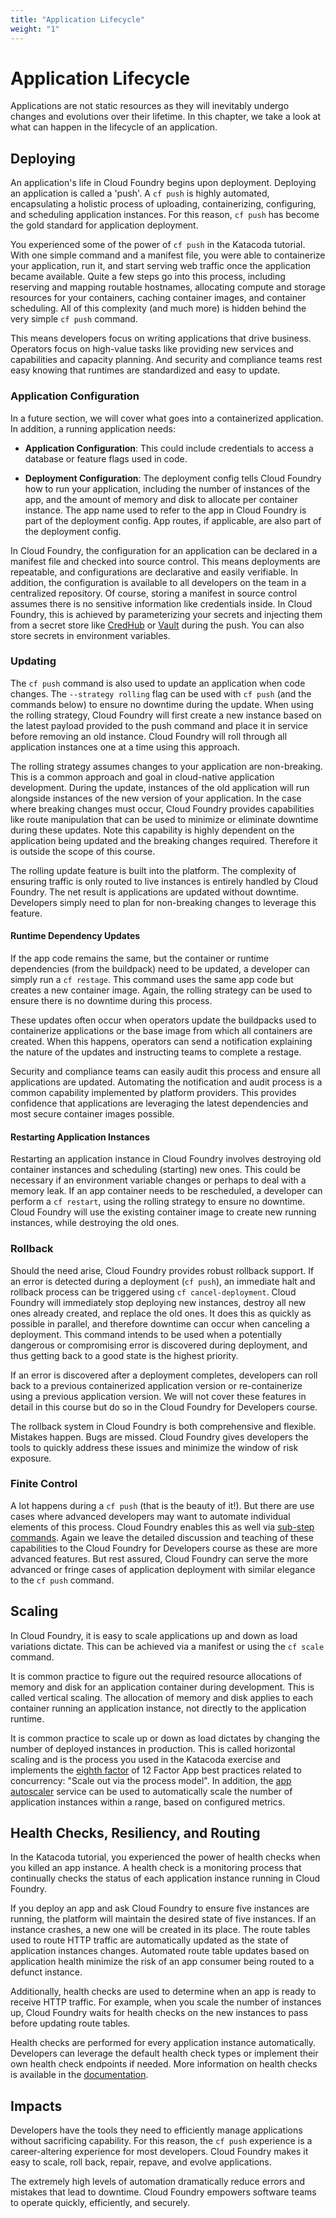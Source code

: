 ```yaml
---
title: "Application Lifecycle"
weight: "1"
---
```


# Application Lifecycle

Applications are not static resources as they will inevitably undergo changes and evolutions over their lifetime. In this chapter, we take a look at what can happen in the lifecycle of an application.

## Deploying 

An application's life in Cloud Foundry begins upon deployment. Deploying an application is called a 'push'. A `cf push` is highly automated, encapsulating a holistic process of uploading, containerizing, configuring, and scheduling application instances. For this reason, `cf push` has become the gold standard for application deployment. 

You experienced some of the power of `cf push` in the Katacoda tutorial. With one simple command and a manifest file, you were able to containerize your application, run it, and start serving web traffic once the application became available. Quite a few steps go into this process, including reserving and mapping routable hostnames, allocating compute and storage resources for your containers, caching container images, and container scheduling. All of this complexity (and much more) is hidden behind the very simple `cf push` command.

This means developers focus on writing applications that drive business. Operators focus on high-value tasks like providing new services and capabilities and capacity planning. And security and compliance teams rest easy knowing that runtimes are standardized and easy to update.

### Application Configuration

In a future section, we will cover what goes into a containerized application. In addition, a running application needs:

- **Application Configuration**: This could include credentials to access a database or feature flags used in code.  

- **Deployment Configuration**: The deployment config tells Cloud Foundry how to run your application, including the number of instances of the app, and the amount of memory and disk to allocate per container instance. The app name used to refer to the app in Cloud Foundry is part of the deployment config. App routes, if applicable, are also part of the deployment config. 

In Cloud Foundry, the configuration for an application can be declared in a manifest file and checked into source control. This means deployments are repeatable, and configurations are declarative and easily verifiable. In addition, the configuration is available to all developers on the team in a centralized repository. Of course, storing a manifest in source control assumes there is no sensitive information like credentials inside. In Cloud Foundry, this is achieved by parameterizing your secrets and injecting them from a secret store like [CredHub](https://github.com/cloudfoundry-incubator/credhub) or [Vault](https://www.vaultproject.io/) during the push. You can also store secrets in environment variables. 

### Updating

The `cf push` command is also used to update an application when code changes. The `--strategy rolling` flag can be used with `cf push` (and the commands below) to ensure no downtime during the update. When using the rolling strategy, Cloud Foundry will first create a new instance based on the latest payload provided to the push command and place it in service before removing an old instance. Cloud Foundry will roll through all application instances one at a time using this approach. 

The rolling strategy assumes changes to your application are non-breaking. This is a common approach and goal in cloud-native application development. During the update, instances of the old application will run alongside instances of the new version of your application. In the case where breaking changes must occur, Cloud Foundry provides capabilities like route manipulation that can be used to minimize or eliminate downtime during these updates. Note this capability is highly dependent on the application being updated and the breaking changes required. Therefore it is outside the scope of this course.

The rolling update feature is built into the platform. The complexity of ensuring traffic is only routed to live instances is entirely handled by Cloud Foundry. The net result is applications are updated without downtime. Developers simply need to plan for non-breaking changes to leverage this feature.

#### Runtime Dependency Updates
 
If the app code remains the same, but the container or runtime dependencies (from the buildpack) need to be updated, a developer can simply run a `cf restage`. This command uses the same app code but creates a new container image. Again, the rolling strategy can be used to ensure there is no downtime during this process. 

These updates often occur when operators update the buildpacks used to containerize applications or the base image from which all containers are created. When this happens, operators can send a notification explaining the nature of the updates and instructing teams to complete a restage. 

Security and compliance teams can easily audit this process and ensure all applications are updated. Automating the notification and audit process is a common capability implemented by platform providers. This provides confidence that applications are leveraging the latest dependencies and most secure container images possible.

#### Restarting Application Instances

Restarting an application instance in Cloud Foundry involves destroying old container instances and scheduling (starting) new ones. This could be necessary if an environment variable changes or perhaps to deal with a memory leak. If an app container needs to be rescheduled, a developer can perform a `cf restart`, using the rolling strategy to ensure no downtime. Cloud Foundry will use the existing container image to create new running instances, while destroying the old ones.

### Rollback

Should the need arise, Cloud Foundry provides robust rollback support. If an error is detected during a deployment (`cf push`), an immediate halt and rollback process can be triggered using `cf cancel-deployment`. Cloud Foundry will immediately stop deploying new instances, destroy all new ones already created, and replace the old ones. It does this as quickly as possible in parallel, and therefore downtime can occur when canceling a deployment. This command intends to be used when a potentially dangerous or compromising error is discovered during deployment, and thus getting back to a good state is the highest priority. 

If an error is discovered after a deployment completes, developers can roll back to a previous containerized application version or re-containerize using a previous application version. We will not cover these features in detail in this course but do so in the Cloud Foundry for Developers course.

The rollback system in Cloud Foundry is both comprehensive and flexible. Mistakes happen. Bugs are missed. Cloud Foundry gives developers the tools to quickly address these issues and minimize the window of risk exposure. 

### Finite Control

A lot happens during a `cf push` (that is the beauty of it!). But there are use cases where advanced developers may want to automate individual elements of this process. Cloud Foundry enables this as well via [sub-step commands](https://docs.cloudfoundry.org/devguide/push-sub-commands.html). Again we leave the detailed discussion and teaching of these capabilities to the Cloud Foundry for Developers course as these are more advanced features. But rest assured, Cloud Foundry can serve the more advanced or fringe cases of application deployment with similar elegance to the `cf push` command.

## Scaling

In Cloud Foundry, it is easy to scale applications up and down as load variations dictate. This can be achieved via a manifest or using the `cf scale` command.

It is common practice to figure out the required resource allocations of memory and disk for an application container during development. This is called vertical scaling. The allocation of memory and disk applies to each container running an application instance, not directly to the application runtime. 

It is common practice to scale up or down as load dictates by changing the number of deployed instances in production. This is called horizontal scaling and is the process you used in the Katacoda exercise and implements the [eighth factor](https://12factor.net/concurrency) of 12 Factor App best practices related to concurrency: "Scale out via the process model". In addition, the [app autoscaler](https://github.com/cloudfoundry/app-autoscaler) service can be used to automatically scale the number of application instances within a range, based on configured metrics.

## Health Checks, Resiliency, and Routing

In the Katacoda tutorial, you experienced the power of health checks when you killed an app instance. A health check is a monitoring process that continually checks the status of each application instance running in Cloud Foundry.  

If you deploy an app and ask Cloud Foundry to ensure five instances are running, the platform will maintain the desired state of five instances. If an instance crashes, a new one will be created in its place. The route tables used to route HTTP traffic are automatically updated as the state of application instances changes. Automated route table updates based on application health minimize the risk of an app consumer being routed to a defunct instance.

Additionally, health checks are used to determine when an app is ready to receive HTTP traffic. For example, when you scale the number of instances up, Cloud Foundry waits for health checks on the new instances to pass before updating route tables.

Health checks are performed for every application instance automatically. Developers can leverage the default health check types or implement their own health check endpoints if needed. More information on health checks is available in the [documentation](https://docs.cloudfoundry.org/devguide/deploy-apps/healthchecks.html).


## Impacts

Developers have the tools they need to efficiently manage applications without sacrificing capability. For this reason, the `cf push` experience is a career-altering experience for most developers. Cloud Foundry makes it easy to scale, roll back, repair, repave, and evolve applications.

The extremely high levels of automation dramatically reduce errors and mistakes that lead to downtime. Cloud Foundry empowers software teams to operate quickly, efficiently, and securely.
